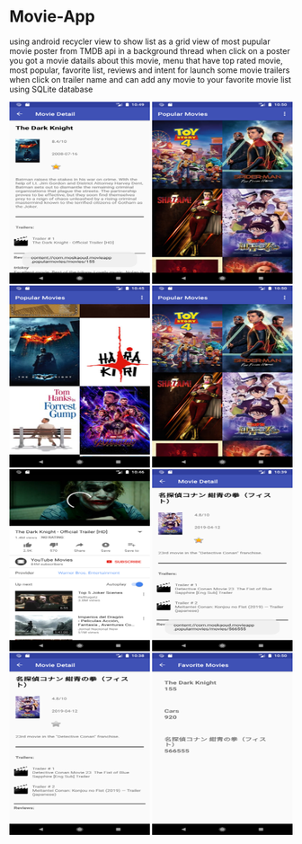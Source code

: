 # Movie-App
using android recycler view to show list as a grid view  of most pupular movie poster from TMDB api in a background thread 
when click on a poster you got a movie datails about this movie, menu that have top rated movie, most popular, favorite list, reviews and intent for launch some movie trailers when click on trailer name
and can add any movie to your favorite movie list using SQLite database

<img src="Screenshot_1561884599.png" width="250" height="324">   <img src="Screenshot_1561884628.png" width="250" height="324">   <img src="Screenshot_1561884333.png" width="250" height="324">   <img src="Screenshot_1561884628.png" width="250" height="324">   <img src="Screenshot_1561884375.png" width="250" height="324">   <img src="Screenshot_1561883948.png" width="250" height="324">  <img src="Screenshot_1561883942.png" width="250" height="324">   <img src="Screenshot_1561884617.png" width="250" height="324"> 
